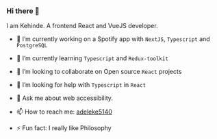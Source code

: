 ### Hi there 👋

<!--
**adeleke5140/adeleke5140** is a ✨ _special_ ✨ repository because its `README.md` (this file) appears on your GitHub profile.

Here are some ideas to get you started:

-->

I am Kehinde. A frontend React and VueJS developer.

- 🔭 I’m currently working on a Spotify app with `NextJS`, `Typescript` and `PostgreSQL`

- 🌱 I’m currently learning `Typescript` and `Redux-toolkit`

- 👯 I’m looking to collaborate on Open source `React` projects

- 🤔 I’m looking for help with `Typescript` in `React`

- 💬 Ask me about web accessibility.

- 📫 How to reach me: [adeleke5140](https://twitter.com/adeleke5140)

- ⚡ Fun fact: I really like Philosophy

